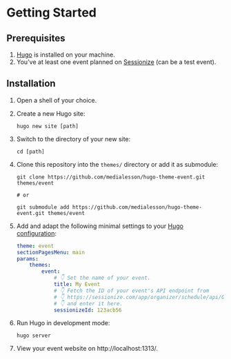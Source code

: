 # Getting Started

## Prerequisites

1. [Hugo](https://gohugo.io/installation/) is installed on your machine.
2. You've at least one event planned on [Sessionize](https://sessionize.com/) (can be a test event).

## Installation

1. Open a shell of your choice.
2. Create a new Hugo site:
    ```shell
    hugo new site [path]
    ```
3. Switch to the directory of your new site:
    ```shell
    cd [path]
    ```
4. Clone this repository into the `themes/` directory or add it as submodule:

    ```shell
    git clone https://github.com/medialesson/hugo-theme-event.git themes/event

    # or

    git submodule add https://github.com/medialesson/hugo-theme-event.git themes/event
    ```

5. Add and adapt the following minimal settings to your [Hugo
   configuration](https://gohugo.io/getting-started/configuration/):
    ```yaml
    theme: event
    sectionPagesMenu: main
    params:
        themes:
            event:
                # 👇 Set the name of your event.
                title: My Event
                # 👇 Fetch the ID of your event's API endpoint from
                # 👇 https://sessionize.com/app/organizer/schedule/api/0
                # 👇 and enter it here.
                sessionizeId: 123acb56
    ```
6. Run Hugo in development mode:
    ```shell
    hugo server
    ```
7. View your event website on http://localhost:1313/.

